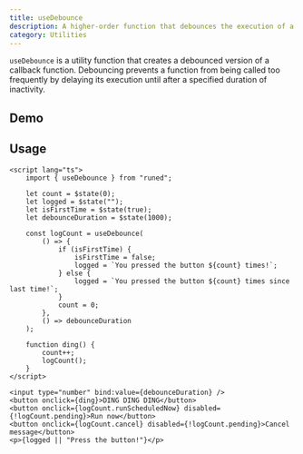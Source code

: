```yaml
---
title: useDebounce
description: A higher-order function that debounces the execution of a function.
category: Utilities
---
```


<script>
	import Demo from '$lib/components/demos/use-debounce.svelte';
</script>

`useDebounce` is a utility function that creates a debounced version of a callback function.
Debouncing prevents a function from being called too frequently by delaying its execution until
after a specified duration of inactivity.

## Demo

<Demo />

## Usage

```svelte
<script lang="ts">
	import { useDebounce } from "runed";

	let count = $state(0);
	let logged = $state("");
	let isFirstTime = $state(true);
	let debounceDuration = $state(1000);

	const logCount = useDebounce(
		() => {
			if (isFirstTime) {
				isFirstTime = false;
				logged = `You pressed the button ${count} times!`;
			} else {
				logged = `You pressed the button ${count} times since last time!`;
			}
			count = 0;
		},
		() => debounceDuration
	);

	function ding() {
		count++;
		logCount();
	}
</script>

<input type="number" bind:value={debounceDuration} />
<button onclick={ding}>DING DING DING</button>
<button onclick={logCount.runScheduledNow} disabled={!logCount.pending}>Run now</button>
<button onclick={logCount.cancel} disabled={!logCount.pending}>Cancel message</button>
<p>{logged || "Press the button!"}</p>
```

